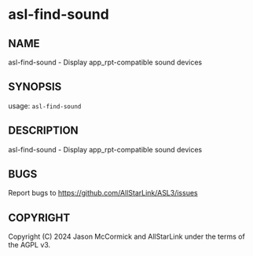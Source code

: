 # asl-find-sound

## NAME
asl-find-sound - Display app\_rpt-compatible sound devices

## SYNOPSIS
usage: `asl-find-sound`

## DESCRIPTION
asl-find-sound - Display app\_rpt-compatible sound devices

## BUGS
Report bugs to https://github.com/AllStarLink/ASL3/issues

## COPYRIGHT
Copyright (C) 2024 Jason McCormick and AllStarLink
under the terms of the AGPL v3.